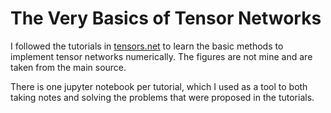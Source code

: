 # The Very Basics of Tensor Networks

I followed the tutorials in [tensors.net](https://www.tensors.net/tutorials) to learn the basic methods to implement tensor networks numerically. The figures are not mine and are taken from the main source.

There is one jupyter notebook per tutorial, which I used as a tool to both taking notes and solving the problems that were proposed in the tutorials.
